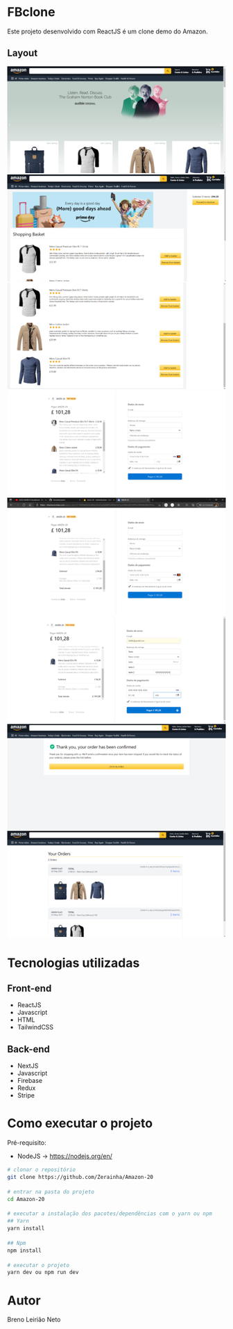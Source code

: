 # FBclone
Este projeto desenvolvido com ReactJS é um clone demo do Amazon.

## Layout
![HomePage](https://github.com/Zerainha/assets/blob/main/imgsAmzn20Clone/HomePage%20(2).png) ![CheckoutPage](https://github.com/Zerainha/assets/blob/main/imgsAmzn20Clone/CheckoutPage%20(3).png) ![CheckoutPage2](https://github.com/Zerainha/assets/blob/main/imgsAmzn20Clone/CheckoutPage2%20(2).png) ![StripePayment](https://github.com/Zerainha/assets/blob/main/imgsAmzn20Clone/PaymentStripe%20(2).png) ![StripePayment2](https://github.com/Zerainha/assets/blob/main/imgsAmzn20Clone/PaymentStripe2%20(2).png) ![StripePayment3](https://github.com/Zerainha/assets/blob/main/imgsAmzn20Clone/PaymentStripe3%20(2).png) ![SuccessPayment](https://github.com/Zerainha/assets/blob/main/imgsAmzn20Clone/SuccessPaymentPage%20(2).png) ![OrdersList](https://github.com/Zerainha/assets/blob/main/imgsAmzn20Clone/OrdersListPage%20(2).png)

# Tecnologias utilizadas
## Front-end
- ReactJS
- Javascript
- HTML
- TailwindCSS

## Back-end
- NextJS
- Javascript
- Firebase
- Redux
- Stripe

# Como executar o projeto
Pré-requisito:
- NodeJS -> https://nodejs.org/en/

```bash
# clonar o repositório
git clone https://github.com/Zerainha/Amazon-20

# entrar na pasta do projeto
cd Amazon-20

# executar a instalação dos pacotes/dependências com o yarn ou npm
## Yarn
yarn install

## Npm
npm install

# executar o projeto
yarn dev ou npm run dev
```

# Autor
Breno Leirião Neto
